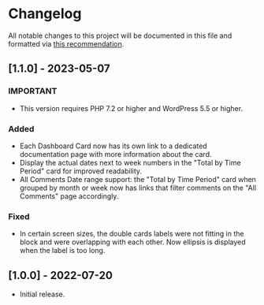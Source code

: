 # Changelog
All notable changes to this project will be documented in this file and formatted via [this recommendation](https://keepachangelog.com/en/1.0.0/).

## [1.1.0] - 2023-05-07
### IMPORTANT
- This version requires PHP 7.2 or higher and WordPress 5.5 or higher.

### Added
- Each Dashboard Card now has its own link to a dedicated documentation page with more information about the card.
- Display the actual dates next to week numbers in the "Total by Time Period" card for improved readability.
- All Comments Date range support: the "Total by Time Period" card when grouped by month or week now has links that filter comments on the "All Comments" page accordingly. 

### Fixed
- In certain screen sizes, the double cards labels were not fitting in the block and were overlapping with each other. Now ellipsis is displayed when the label is too long.

## [1.0.0] - 2022-07-20
- Initial release.

